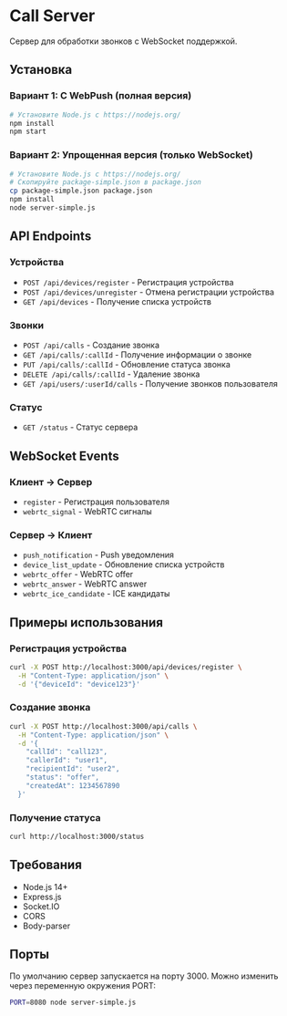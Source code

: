 # Call Server

Сервер для обработки звонков с WebSocket поддержкой.

## Установка

### Вариант 1: С WebPush (полная версия)
```bash
# Установите Node.js с https://nodejs.org/
npm install
npm start
```

### Вариант 2: Упрощенная версия (только WebSocket)
```bash
# Установите Node.js с https://nodejs.org/
# Скопируйте package-simple.json в package.json
cp package-simple.json package.json
npm install
node server-simple.js
```

## API Endpoints

### Устройства
- `POST /api/devices/register` - Регистрация устройства
- `POST /api/devices/unregister` - Отмена регистрации устройства  
- `GET /api/devices` - Получение списка устройств

### Звонки
- `POST /api/calls` - Создание звонка
- `GET /api/calls/:callId` - Получение информации о звонке
- `PUT /api/calls/:callId` - Обновление статуса звонка
- `DELETE /api/calls/:callId` - Удаление звонка
- `GET /api/users/:userId/calls` - Получение звонков пользователя

### Статус
- `GET /status` - Статус сервера

## WebSocket Events

### Клиент → Сервер
- `register` - Регистрация пользователя
- `webrtc_signal` - WebRTC сигналы

### Сервер → Клиент  
- `push_notification` - Push уведомления
- `device_list_update` - Обновление списка устройств
- `webrtc_offer` - WebRTC offer
- `webrtc_answer` - WebRTC answer
- `webrtc_ice_candidate` - ICE кандидаты

## Примеры использования

### Регистрация устройства
```bash
curl -X POST http://localhost:3000/api/devices/register \
  -H "Content-Type: application/json" \
  -d '{"deviceId": "device123"}'
```

### Создание звонка
```bash
curl -X POST http://localhost:3000/api/calls \
  -H "Content-Type: application/json" \
  -d '{
    "callId": "call123",
    "callerId": "user1", 
    "recipientId": "user2",
    "status": "offer",
    "createdAt": 1234567890
  }'
```

### Получение статуса
```bash
curl http://localhost:3000/status
```

## Требования

- Node.js 14+
- Express.js
- Socket.IO
- CORS
- Body-parser

## Порты

По умолчанию сервер запускается на порту 3000.
Можно изменить через переменную окружения PORT:

```bash
PORT=8080 node server-simple.js
```

